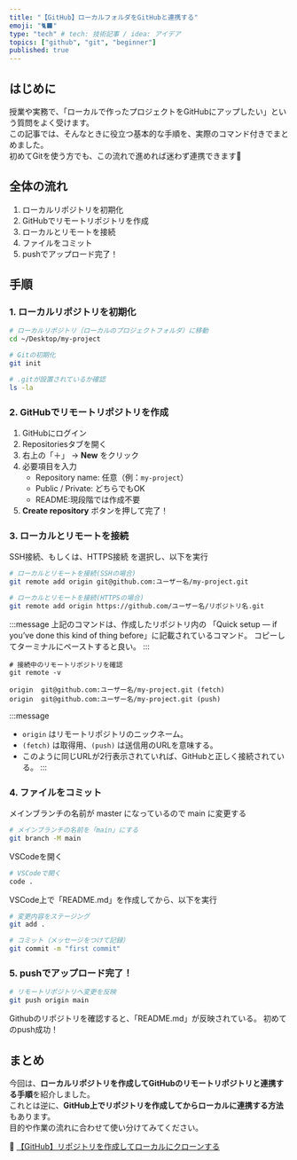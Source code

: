 ```yaml
---
title: "【GitHub】ローカルフォルダをGitHubと連携する"
emoji: "🐈‍⬛"
type: "tech" # tech: 技術記事 / idea: アイデア
topics: ["github", "git", "beginner"]
published: true
---
```

## はじめに
授業や実務で、「ローカルで作ったプロジェクトをGitHubにアップしたい」という質問をよく受けます。  
この記事では、そんなときに役立つ基本的な手順を、実際のコマンド付きでまとめました。  
初めてGitを使う方でも、この流れで進めれば迷わず連携できます🌿

## 全体の流れ

1. ローカルリポジトリを初期化  
2. GitHubでリモートリポジトリを作成  
3. ローカルとリモートを接続
4. ファイルをコミット  
5. pushでアップロード完了！

## 手順

### 1. ローカルリポジトリを初期化 
```bash
# ローカルリポジトリ（ローカルのプロジェクトフォルダ）に移動
cd ~/Desktop/my-project

# Gitの初期化
git init

# .gitが設置されているか確認
ls -la
```
### 2. GitHubでリモートリポジトリを作成  
1. GitHubにログイン
2. Repositoriesタブを開く
2. 右上の「＋」 → **New** をクリック  
3. 必要項目を入力  
   - Repository name: 任意（例：`my-project`）  
   - Public / Private: どちらでもOK  
   - README:現段階では作成不要
4. **Create repository** ボタンを押して完了！

### 3. ローカルとリモートを接続
SSH接続、もしくは、HTTPS接続 を選択し、以下を実行
```bash
# ローカルとリモートを接続(SSHの場合)
git remote add origin git@github.com:ユーザー名/my-project.git

# ローカルとリモートを接続(HTTPSの場合)
git remote add origin https://github.com/ユーザー名/リポジトリ名.git
```
:::message
上記のコマンドは、作成したリポジトリ内の
「Quick setup — if you’ve done this kind of thing before」に記載されているコマンド。
コピーしてターミナルにペーストすると良い。
:::

```
# 接続中のリモートリポジトリを確認
git remote -v
```
```
origin  git@github.com:ユーザー名/my-project.git (fetch)
origin  git@github.com:ユーザー名/my-project.git (push)
```
:::message
- `origin` はリモートリポジトリのニックネーム。
- `(fetch)` は取得用、`(push)` は送信用のURLを意味する。  
- このように同じURLが2行表示されていれば、GitHubと正しく接続されている。
:::

### 4. ファイルをコミット 

メインブランチの名前が master になっているので main に変更する
```bash
# メインブランチの名前を「main」にする
git branch -M main
```

VSCodeを開く
```bash
# VSCodeで開く
code .
```

VSCode上で「README.md」を作成してから、以下を実行

```bash
# 変更内容をステージング
git add .

# コミット（メッセージをつけて記録）
git commit -m "first commit"

```

### 5. pushでアップロード完了！
```bash
# リモートリポジトリへ変更を反映
git push origin main
```
Githubのリポジトリを確認すると、「README.md」が反映されている。
初めてのpush成功！


## まとめ
今回は、**ローカルリポジトリを作成してGitHubのリモートリポジトリと連携する手順**を紹介しました。  
これとは逆に、**GitHub上でリポジトリを作成してからローカルに連携する方法**もあります。  
目的や作業の流れに合わせて使い分けてみてください。

📘 [【GitHub】リポジトリを作成してローカルにクローンする](https://zenn.dev/divsawa/articles/20251009_teaching-github-clone-guide)
